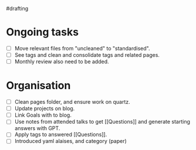 #drafting
# Ongoing tasks

- [ ] Move relevant files from "uncleaned" to "standardised".
- [ ] See tags and clean and consolidate tags and related pages.
- [ ] Monthly review also need to be added.
# Organisation

- [ ] Clean pages folder, and ensure work on quartz.
- [ ] Update projects on blog.
- [ ] Link Goals with to blog.   
- [ ] Use notes from attended talks to get [[Questions]] and generate starting answers with GPT.
- [ ] Apply tags to answered [[Questions]].
- [ ] Introduced yaml alaises, and category (paper)
